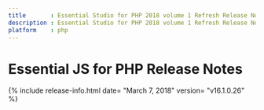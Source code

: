 ```yaml
---
title		: Essential Studio for PHP 2018 volume 1 Refresh Release Notes
description	: Essential Studio for PHP 2018 volume 1 Refresh Release Notes
platform	: php
---
```


# Essential JS for PHP Release Notes

{% include release-info.html date= "March 7, 2018" version= "v16.1.0.26" %} 





